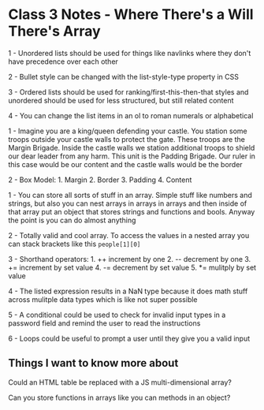 # Class 3 Notes - Where There's a Will There's Array

1 - Unordered lists should be used for things like navlinks where they don't have precedence over each other

2 - Bullet style can be changed with the list-style-type property in CSS

3 - Ordered lists should be used for ranking/first-this-then-that styles and unordered should be used for less structured, but still related content

4 - You can change the list items in an ol to roman numerals or alphabetical

1 - Imagine you are a king/queen defending your castle. You station some troops outside your castle walls to protect the gate. These troops are the Margin Brigade. Inside the castle walls we station additional troops to shield our dear leader from any harm. This unit is the Padding Brigade. Our ruler in this case would be our content and the castle walls would be the border

2 - Box Model: 1. Margin 2. Border 3. Padding 4. Content

1 - You can store all sorts of stuff in an array. Simple stuff like numbers and strings, but also you can nest arrays in arrays in arrays and then inside of that array put an object that stores strings and functions and bools. Anyway the point is you can do almost anything

2 - Totally valid and cool array. To access the values in a nested array you can stack brackets like this `people[1][0]`

3 - Shorthand operators: 1. ++ increment by one 2. -- decrement by one 3. += increment by set value 4. -= decrement by set value 5. *= mulitply by set value

4 - The listed expression results in a NaN type because it does math stuff across mulitple data types which is like not super possible

5 - A conditional could be used to check for invalid input types in a password field and remind the user to read the instructions

6 - Loops could be useful to prompt a user until they give you a valid input

## Things I want to know more about

Could an HTML table be replaced with a JS multi-dimensional array?

Can you store functions in arrays like you can methods in an object?
